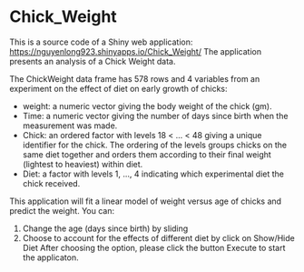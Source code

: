 # Chick_Weight
This is a source code of a Shiny web application: https://nguyenlong923.shinyapps.io/Chick_Weight/
The application presents an analysis of a Chick Weight data.

The ChickWeight data frame has 578 rows and 4 variables from an experiment 
on the effect of diet on early growth of chicks:
- weight: a numeric vector giving the body weight of the chick (gm).
- Time: a numeric vector giving the number of days since birth when the 
measurement was made.
- Chick: an ordered factor with levels 18 < ... < 48 giving a unique 
identifier for the chick. The ordering of the levels groups chicks on the 
same diet together and orders them according to their final weight 
(lightest to heaviest) within diet.
- Diet: a factor with levels 1, ..., 4 indicating which experimental diet 
the chick received.

This application will fit a linear model of weight versus age of chicks 
and predict the weight. You can:
1) Change the age (days since birth) by sliding
2) Choose to account for the effects of different diet by click on 
Show/Hide Diet
After choosing the option, please click the button Execute to start the
applicaton.
